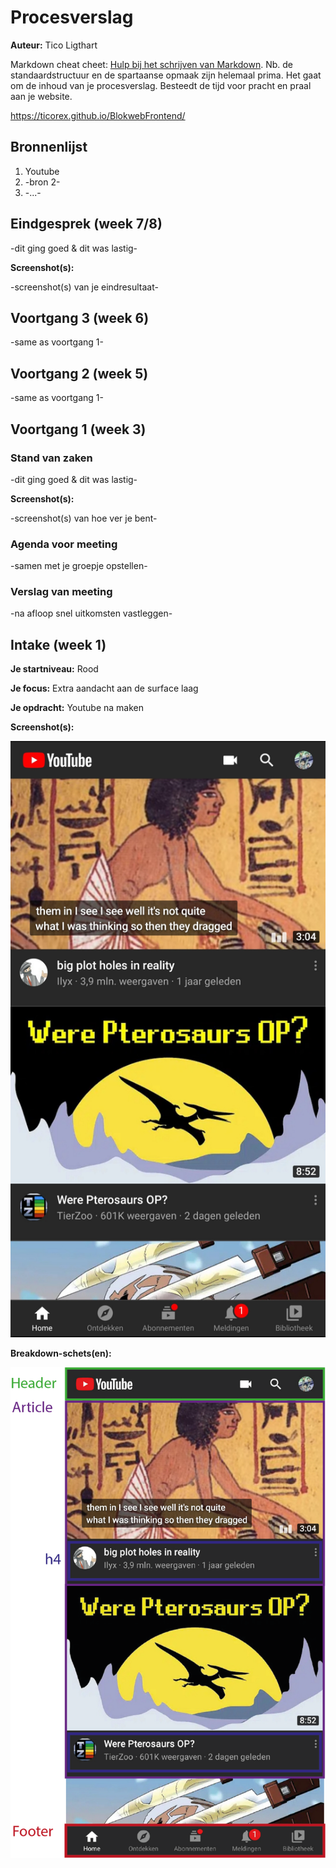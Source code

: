 # Procesverslag
**Auteur:** Tico Ligthart

Markdown cheat cheet: [Hulp bij het schrijven van Markdown](https://github.com/adam-p/markdown-here/wiki/Markdown-Cheatsheet). Nb. de standaardstructuur en de spartaanse opmaak zijn helemaal prima. Het gaat om de inhoud van je procesverslag. Besteedt de tijd voor pracht en praal aan je website.

https://ticorex.github.io/BlokwebFrontend/



## Bronnenlijst
1. Youtube
2. -bron 2-
3. -...-



## Eindgesprek (week 7/8)

-dit ging goed & dit was lastig-

**Screenshot(s):**

-screenshot(s) van je eindresultaat-



## Voortgang 3 (week 6)

-same as voortgang 1-



## Voortgang 2 (week 5)

-same as voortgang 1-



## Voortgang 1 (week 3)

### Stand van zaken

-dit ging goed & dit was lastig-

**Screenshot(s):**

-screenshot(s) van hoe ver je bent-

### Agenda voor meeting

-samen met je groepje opstellen-

### Verslag van meeting

-na afloop snel uitkomsten vastleggen-



## Intake (week 1)

**Je startniveau:** Rood

**Je focus:** Extra aandacht aan de surface laag

**Je opdracht:** Youtube na maken

**Screenshot(s):**

![screenshot(s) die een goed beeld geven van de website die je gaat maken](images/screenshot.jpg)

**Breakdown-schets(en):**

![-voorlopige breakdownschets(en) van een of beide pagina's van de site die je gaat maken-](images/edited.png)
